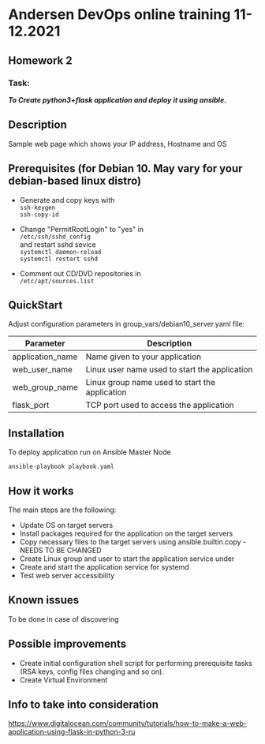# Andersen DevOps online training 11-12.2021

## Homework 2
### Task: 
_**To Create python3+flask application and deploy it using ansible.**_

## Description
Sample web page which shows your IP address, Hostname and OS

## Prerequisites (for Debian 10. May vary for your debian-based linux distro)
- Generate and copy keys with  
`ssh-keygen`  
`ssh-copy-id`

- Change "PermitRootLogin" to  "yes" in  
`/etc/ssh/sshd_config`  
and restart sshd sevice  
`systemctl daemon-reload`  
`systemctl restart sshd`  
- Comment out CD/DVD repositories in  
`/etc/apt/sources.list`  

## QuickStart
Adjust configuration parameters in group_vars/debian10_server.yaml file:

| Parameter | Description |
| ------ | ------ |
| application_name | Name given to your application |
| web_user_name    | Linux user name used to start the application |
| web_group_name   | Linux group name used to start the application |
| flask_port       | TCP port used to access the application |

## Installation
To deploy application run on Ansible Master Node

`
ansible-playbook playbook.yaml
`

## How it works
The main steps are the following:
- Update OS on target servers 
- Install packages required for the application on the target servers
- Copy necessary files to the target servers using ansible.builtin.copy - NEEDS TO BE CHANGED
- Create Linux group and user to start the application service under
- Create and start the application service for systemd
- Test web server accessibility

## Known issues
To be done in case of discovering

## Possible improvements
- Create initial configuration shell script for performing prerequisite tasks (RSA keys, config files changing and so on).
- Create Virtual Environment

## Info to take into consideration
https://www.digitalocean.com/community/tutorials/how-to-make-a-web-application-using-flask-in-python-3-ru





